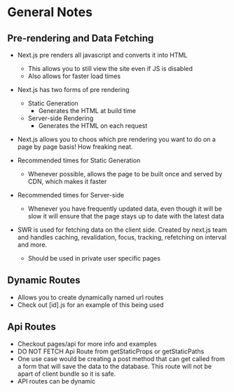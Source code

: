 # General Notes

## Pre-rendering and Data Fetching

- Next.js pre renders all javascript and converts it into HTML
  - This allows you to still view the site even if JS is disabled
  - Also allows for faster load times
- Next.js has two forms of pre rendering
  - Static Generation
    - Generates the HTML at build time
  - Server-side Rendering
    - Generates the HTML on each request
- Next.js allows you to choos which pre rendering you want to do on a page by page basis! How freaking neat.
- Recommended times for Static Generation
  - Whenever possible, allows the page to be built once and served by CDN, which makes it faster
- Recommended times for Server-side
  - Whenever you have frequently updated data, even though it will be slow it will ensure that the page stays up to date with the latest data

- SWR is used for fetching data on the client side. Created by next.js team and handles caching, revalidation, focus, tracking, refetching on interval and more.
  - Should be used in private user specific pages


## Dynamic Routes

- Allows you to create dynamically named url routes
- Check out [id].js for an example of this being used


## Api Routes

- Checkout pages/api for more info and examples
- DO NOT FETCH Api Route from getStaticProps or getStaticPaths
- One use case would be creating a post method that can get called from a form that will save the data to the database. This route will not be apart of client bundle so it is safe.
- API routes can be dynamic